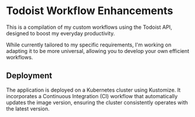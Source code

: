 # Todoist Workflow Enhancements
This is a compilation of my custom workflows using the Todoist API, designed to boost my everyday productivity. 

While currently tailored to my specific requirements, I'm working on adapting it to be more universal, allowing you to develop your own efficient workflows.

## Deployment
The application is deployed on a Kubernetes cluster using Kustomize. 
It incorporates a Continuous Integration (CI) workflow that automatically updates the image version, ensuring the cluster consistently operates with the latest version.
